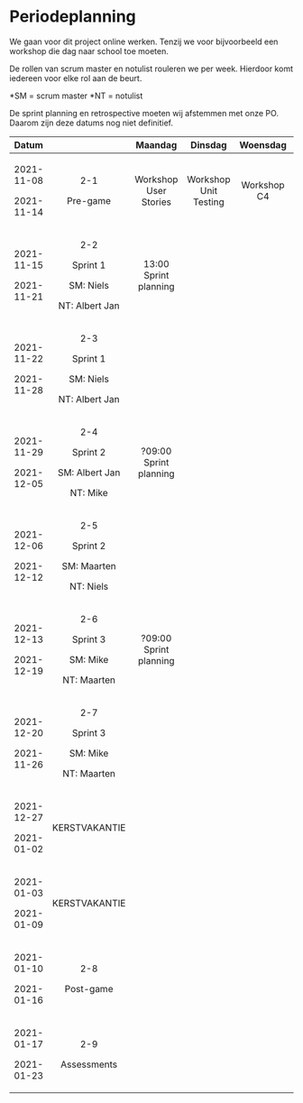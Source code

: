 # Periodeplanning

We gaan voor dit project online werken. Tenzij we voor bijvoorbeeld een workshop die dag naar school toe moeten.

De rollen van scrum master en notulist rouleren we per week. Hierdoor komt iedereen voor elke rol aan de beurt.

\*SM = scrum master
\*NT = notulist

De sprint planning en retrospective moeten wij afstemmen met onze PO. Daarom zijn deze datums nog niet definitief.

|**Datum**||**Maandag**|**Dinsdag**|**Woensdag**|**Donderdag**|**Vrijdag**|
| :-: | :-: | :-: | :-: | :-: | :-: | :-: |
|<p>2021-11-08</p><p>2021-11-14</p>|<p>2-1</p><p>Pre-game</p>|Workshop User Stories|Workshop Unit Testing|Workshop C4|Workshop Software Guidebook||
|<p>2021-11-15</p><p>2021-11-21</p>|<p>2-2</p><p>Sprint 1</p><p>SM: Niels</p><p>NT: Albert Jan</p>|13:00 Sprint planning|||||
|<p>2021-11-22</p><p>2021-11-28</p>|<p>2-3</p><p>Sprint 1</p><p>SM: Niels</p><p>NT: Albert Jan</p>|||||?15:00 Retrospective|
|<p>2021-11-29</p><p>2021-12-05</p>|<p>2-4</p><p>Sprint 2</p><p>SM: Albert Jan</p><p>NT: Mike</p>|?09:00 Sprint planning|||||
|<p>2021-12-06</p><p>2021-12-12</p>|<p>2-5</p><p>Sprint 2</p><p>SM: Maarten</p><p>NT: Niels</p>|||||?15:00 Retrospective|
|<p>2021-12-13</p><p>2021-12-19</p>|<p>2-6</p><p>Sprint 3</p><p>SM: Mike</p><p>NT: Maarten</p>|?09:00 Sprint planning|||||
|<p>2021-12-20</p><p>2021-11-26</p>|<p>2-7</p><p>Sprint 3</p><p>SM: Mike</p><p>NT: Maarten</p>|||||?15:00 Retrospective|
|<p>2021-12-27</p><p>2021-01-02</p>|KERSTVAKANTIE||||||
|<p>2021-01-03</p><p>2021-01-09</p>|KERSTVAKANTIE||||||
|<p>2021-01-10</p><p>2021-01-16</p>|<p>2-8</p><p>Post-game</p>||||||
|<p>2021-01-17</p><p>2021-01-23</p>|<p>2-9</p><p>Assessments</p>||||||
